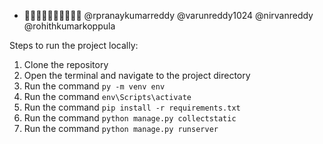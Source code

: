 
- 👨🏽‍🤝‍👨🏻👨🏽‍🤝‍👨🏻 @rpranaykumarreddy @varunreddy1024 @nirvanreddy @rohithkumarkoppula

Steps to run the project locally:
1. Clone the repository
2. Open the terminal and navigate to the project directory
3. Run the command `py -m venv env`
4. Run the command `env\Scripts\activate`
5. Run the command `pip install -r requirements.txt`
6. Run the command `python manage.py collectstatic`
7. Run the command `python manage.py runserver`


